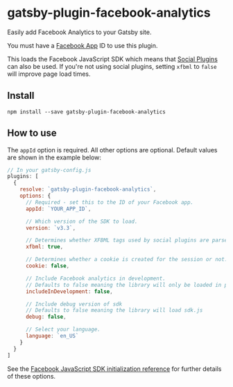 # gatsby-plugin-facebook-analytics

Easily add Facebook Analytics to your Gatsby site.

You must have a [Facebook App](https://developers.facebook.com/apps) ID to use this plugin.

This loads the Facebook JavaScript SDK which means that [Social Plugins](https://developers.facebook.com/docs/plugins/) can also be used. If you're not using social plugins, setting `xfbml` to `false` will improve page load times.

## Install

`npm install --save gatsby-plugin-facebook-analytics`

## How to use

The `appId` option is required. All other options are optional. Default values are shown in the example below:

```javascript
// In your gatsby-config.js
plugins: [
  {
    resolve: `gatsby-plugin-facebook-analytics`,
    options: {
      // Required - set this to the ID of your Facebook app.
      appId: `YOUR_APP_ID`,

      // Which version of the SDK to load.
      version: `v3.3`,

      // Determines whether XFBML tags used by social plugins are parsed.
      xfbml: true,

      // Determines whether a cookie is created for the session or not.
      cookie: false,

      // Include Facebook analytics in development.
      // Defaults to false meaning the library will only be loaded in production.
      includeInDevelopment: false,

      // Include debug version of sdk
      // Defaults to false meaning the library will load sdk.js
      debug: false,

      // Select your language.
      language: `en_US`
    }
  }
]
```

See the [Facebook JavaScript SDK initialization reference](https://developers.facebook.com/docs/javascript/reference/FB.init/) for further details of these options.
